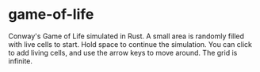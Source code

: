 # game-of-life
Conway's Game of Life simulated in Rust. A small area is randomly filled with live cells to start. Hold space to continue the simulation. You can click to add living cells, and use the arrow keys to move around. The grid is infinite.